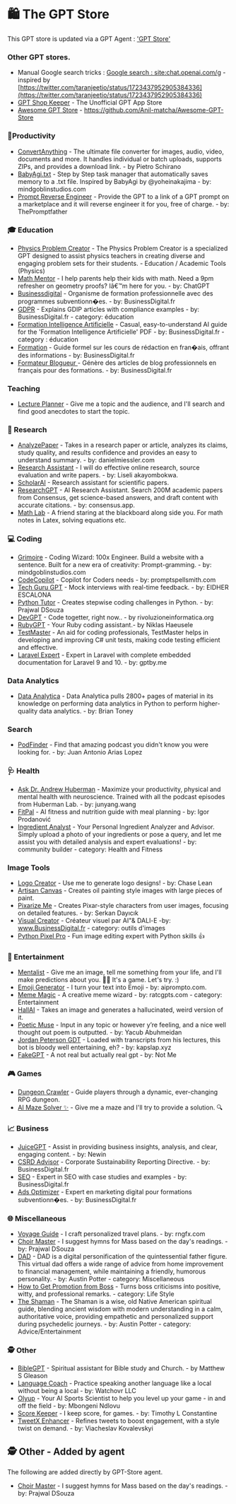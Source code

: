
# 🛍️ The GPT Store
This GPT store is updated via a GPT Agent : ['GPT Store'](https://chat.openai.com/g/g-PZ6cOScM4-gpt-store)

### Other GPT stores.
 - Manual Google search tricks : [Google search : site:chat.openai.com/g](https://www.google.com/search?q=site%3Achat.openai.com%2Fg&oq=site%3Achat.openai.com%2Fg)  - inspired by [https://twitter.com/taranjeetio/status/1723437952905384336](https://twitter.com/taranjeetio/status/1723437952905384336)
 - [GPT Shop Keeper](https://chat.openai.com/g/g-22ZUhrOgu-gpt-shop-keeper) - The Unofficial GPT App Store 
 - [Awesome GPT Store](https://github.com/Anil-matcha/Awesome-GPT-Store) - https://github.com/Anil-matcha/Awesome-GPT-Store

### 📁Productivity
- [ConvertAnything](https://chat.openai.com/g/g-kMKw5tFmB-convertanything) - The ultimate file converter for images, audio, video, documents and more. It handles individual or batch uploads, supports ZIPs, and provides a download link. - by Pietro Schirano
- [BabyAgi.txt](https://chat.openai.com/g/g-lzbeEOr9Y-babyagi-txt) - Step by Step task manager that automatically saves memory to a .txt file. Inspired by BabyAgi by @yoheinakajima - by: mindgoblinstudios.com
- [Prompt Reverse Engineer](https://chat.openai.com/g/g-yD4laGVCL-prompt-reverse-engineer-2-2-beta) - Provide the GPT to a link of a GPT prompt on a marketplace and it will reverse engineer it for you, free of charge. - by: ThePromptfather




### 🎓 Education 
- [Physics Problem Creator](https://chat.openai.com/g/g-PRMFOZtRh-physics-problem-creator) - The Physics Problem Creator is a specialized GPT designed to assist physics teachers in creating diverse and engaging problem sets for their students. - Education / Academic Tools (Physics)  
- [Math Mentor](https://chat.openai.com/g/g-ENhijiiwK) - I help parents help their kids with math. Need a 9pm refresher on geometry proofs? Iâ€™m here for you. - by: ChatGPT
- [Businessdigital](https://chat.openai.com/g/g-tFH6RG72I-businessdigital) - Organisme de formation professionnelle avec des programmes subventionn�es. - by: BusinessDigital.fr
- [GDPR](https://chat.openai.com/g/g-kiGtLNRaj-gdpr) - Explains GDIP articles with compliance examples - by: BusinessDigital.fr - category: éducation
- [Formation Intelligence Artificielle](https://chat.openai.com/g/g-M78NwWkPS-formation-intelligence-artificielle) - Casual, easy-to-understand AI guide for the 'Formation Intelligence Artificielle' PDF - by: BusinessDigital.fr - category : éducation
- [Formation](https://chat.openai.com/g/g-F5Q4vw8EN-formation) - Guide formel sur les cours de rédaction en fran�ais, offrant des informations - by: BusinessDigital.fr
- [ Formateur Blogueur ](https://chat.openai.com/g/g-3m0KjZn1P-formateur-blogueur) - Génère des articles de blog professionnels en français pour des formations. - by: BusinessDigital.fr 

### Teaching
- [Lecture Planner](https://chat.openai.com/g/g-3DAxcaZd9-lecture-planner) - Give me a topic and the audience, and I'll search and find good anecdotes to start the topic.


### 🔬 Research 
- [AnalyzePaper](https://chat.openai.com/g/g-WIlexDAW5-analyzepaper) - Takes in a research paper or article, analyzes its claims, study quality, and results confidence and provides an easy to understand summary. - by: danielmiessler.com
- [Research Assistant](https://chat.openai.com/g/g-IQWgBhbRG-research-assistant) - I will do effective online research, source evaluation and write papers. - by: Liseli akayombokwa. 
- [ScholarAI](https://chat.openai.com/g/g-L2HknCZTC_scholarai) - Research assistant for scientific papers.
- [ResearchGPT](https://chat.openai.com/g/g-bo0FiWLY7-researchgpt) - AI Research Assistant. Search 200M academic papers from Consensus, get science-based answers, and draft content with accurate citations. - by:  consensus.app.
- [Math Lab](https://chat.openai.com/g/g-4mGVtoI27-math-lab) - A friend staring at the blackboard along side you. For math notes in Latex, solving equations etc.


### 💻 Coding 
- [Grimoire](https://chat.openai.com/g/g-n7Rs0IK86-grimoire) - Coding Wizard: 100x Engineer. Build a website with a sentence. Built for a new era of creativity: Prompt-gramming. - by: mindgoblinstudios.com
- [CodeCopilot](https://chat.openai.com/g/g-2DQzU5UZl) - Copilot for Coders needs - by: promptspellsmith.com
- [Tech Guru GPT](https://chat.openai.com/g/g-EGHIlyWQB-tech-guru-gpt) - Mock interviews with real-time feedback. - by: EIDHER ESCALONA
- [Python Tutor](https://chat.openai.com/g/g-uY1Ec6U1T-python-tutor) - Creates stepwise coding challenges in Python. - by: Prajwal DSouza
- [DevGPT](https://chat.openai.com/g/g-eN7HtAqXW-devgpt) - Code togetter, right now.. - by rivoluzioneinformatica.org 
- [RubyGPT](https://chat.openai.com/g/g-ASMq03VdH-rubygpt) - Your Ruby coding assistant.- by Niklas Haeusele
- [TestMaster](https://chat.openai.com/g/g-ClukKTFAw-testmaster) - An aid for coding professionals, TestMaster helps in developing and improving C# unit tests, making code testing efficient and effective.
- [ Laravel Expert](https://chat.openai.com/g/g-GE2oblFOO-laravel-expert) - Expert in Laravel with complete embedded documentation for Laravel 9 and 10. - by: gptby.me



### Data Analytics
- [Data Analytica](https://chat.openai.com/g/g-uIIMugM0x-data-analytica) - Data Analytica pulls 2800+ pages of material in its knowledge on performing data analytics in Python to perform higher-quality data analytics. - by: Brian Toney 


### Search
- [PodFinder](https://chat.openai.com/g/g-43gjrkLqk-podfinder) - Find that amazing podcast you didn't know you were looking for. - by: Juan Antonio Arias Lopez

### 🩺 Health 
- [Ask Dr. Andrew Huberman](https://chat.openai.com/g/g-1xC65osMP-ask-dr-andrew-huberman) - Maximize your productivity, physical and mental health with neuroscience. Trained with all the podcast episodes from Huberman Lab. - by: junyang.wang
- [FitPal](https://chat.openai.com/g/g-zoXbeHp7G) - AI fitness and nutrition guide with meal planning - by:  Igor Prodanović
- [Ingredient Analyst](https://chat.openai.com/g/g-WWVXBjFEg-ingredient-analyst) - Your Personal Ingredient Analyzer and Advisor. Simply upload a photo of your ingredients or pose a query, and let me assist you with detailed analysis and expert evaluations! - by: community builder - category: Health and Fitness


### Image Tools
- [Logo Creator](https://chat.openai.com/g/g-gFt1ghYJl-logo-creator) - Use me to generate logo designs! - by: Chase Lean
- [Artisan Canvas](https://chat.openai.com/g/g-djaRBZs0B-artisan-canvas) - Creates oil painting style images with large pieces of paint. 
- [Pixarize Me](https://chat.openai.com/g/g-t37VkYd30-pixarize-me) - Creates Pixar-style characters from user images, focusing on detailed features. - by: Serkan Dayıcık
- [Visual Creator](https://chat.openai.com/g/g-E62C6EUhd-visual-creator) - Créateur visuel par AI"&amp; DALl-E  -by: www.BusinessDigital.fr - category: outils d'images
- [Python Pixel Pro](https://chat.openai.com/g/g-n3CNPguxM-python-pixel-pro) - Fun image editing expert with Python skills 👍


### 🎉 Entertainment 
- [Mentalist](https://chat.openai.com/g/g-lyl9YY4gt-mentalist) - Give me an image, tell me something from your life, and I'll make predictions about you. 📸🧐 It's a game. Let's try. :)
- [Emoji Generator](https://chat.openai.com/g/g-wkmOq6AxG-emoji-generator) - I turn your text into Emoji - by: aiprompto.com.
- [Meme Magic](https://chat.openai.com/g/g-SQTa6OMNN) - A creative meme wizard - by: ratcgpts.com - category: Entertainment
- [HallAI](https://chat.openai.com/g/g-VW43OI:zsg-hallai) - Takes an image and generates a hallucinated, weird version of it. 
- [Poetic Muse](https://chat.openai.com/g/g-4F6BjYRn7-poetic-muse) - Input in any topic or however y’re feeling, and a nice well thought out poem is outputted. - by: Yacub Abuhmeidan
- [Jordan Peterson GDT](https://chat.openai.com/g/g-5YThVGUqx-jordan-peterson-gpt) - Loaded with transcripts from his lectures, this bot is bloody well entertaining, eh? - by: kapslap.xyz 
- [FakeGPT](https://gpt.com/notgpt) - A not real but actually real gpt - by: Not Me 


### 🎮 Games
- [Dungeon Crawler](https://chat.openai.com/g/g-A7c3BLATR-dungeon-crawler) - Guide players through a dynamic, ever-changing RPG dungeon. 
- [AI Maze Solver ✨](https://chat.openai.com/g/g-mEHteBxiT-ai-maze-solver) - Give me a maze and I'll try to provide a solution. 🔍


### 📈 Business
- [JuiceGPT](https://chat.openai.com/g/g-sjKcKJ0nu-juicegpt) - Assist in providing business insights, analysis, and clear, engaging content. - by: Newin
- [CSRD Advisor](https://chat.openai.com/g/g-vVra4We8d-csrd-advisor) - Corporate Sustainability Reporting Directive. - by: BusinessDigital.fr 
- [SEO](https://chat.openai.com/g/g-TlJAyH1KK-seo) - Expert in SEO with case studies and examples - by: BusinessDigital.fr 
- [Ads Optimizer](https://chat.openai.com/g/g-qmchkjxMA-ads-optimizer) - Expert en marketing digital pour formations subventionn�es. - by: BusinessDigital.fr 

### 🌐 Miscellaneous 
- [Voyage Guide](https://chat.openai.com/g/g-MDExvbFqe-voyage-guide) - I craft personalized travel plans. - by: rngfx.com
- [Choir Master](https://chat.openai.com/g/g-859qmKDXn-choir-master) - I suggest hymns for Mass based on the day's readings. - by: Prajwal DSouza
- [DAD](https://chat.openai.com/g/g-7tYB6K5F8-dad) - DAD is a digital personification of the quintessential father figure. This virtual dad offers a wide range of advice from home improvement to financial management, while maintaining a friendly, humorous personality. - by: Austin Potter - category: Miscellaneous
- [How to Get Promotion from Boss](https://chat.openai.com/g/g-6ccJfpIdt-how-to-get-promotion-from-boss) - Turns boss criticisms into positive, witty, and professional remarks. - category: Life Style
- [The Shaman](https://chat.openai.com/g/g-Klhv0H4ou-the-shaman) - The Shaman is a wise, old Native American spiritual guide, blending ancient wisdom with modern understanding in a calm, authoritative voice, providing empathetic and personalized support during psychedelic journeys. - by: Austin Potter - category: Advice/Entertainment


### 🕵️ Other
- [BibleGPT](https://chat.openai.com/g/g-fwqmAC1nB-biblegpt) - Spiritual assistant for Bible study and Church. - by Matthew S Gleason
- [Language Coach](https://chat.openai.com/g/g-0g6ZdEtv6-language-coach) - Practice speaking another language like a local without being a local - by: Watchovr LLC
- [Olyup](https://chat.openai.com/g/g-JlDoaXFrU-olyup) - Your AI Sports Scientist to help you level up your game - in and off the field - by: Mbongeni Ndlovu
- [Score Keeper](https://chat.openai.com/g/g-MxzItjzF7-score-keeper) - I keep score, for games. - by: Timothy L Constantine
- [TweetX Enhancer](https://chat.openai.com/g/g-tMp039mDw) - Refines tweets to boost engagement, with a style twist on demand. - by: Viacheslav Kovalevskyi


## 🕵️ Other - Added by agent 
The following are added directly by GPT-Store agent. 
- [Choir Master](https://chat.openai.com/g/g-859qmKDXn-choir-master) - I suggest hymns for Mass based on the day's readings. - by: Prajwal DSouza

